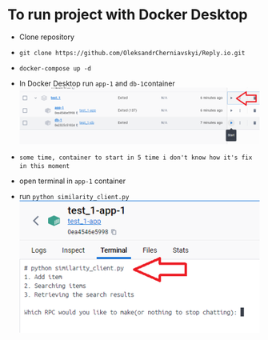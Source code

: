 # To run project with Docker Desktop

- Clone repository
- ```git clone https://github.com/OleksandrCherniavskyi/Reply.io.git```
- ```docker-compose up -d```


- In Docker Desktop run ```app-1``` and ```db-1```container
![img.png](img.png)
- `some time, container to start in 5 time i don't know how it's fix in this moment`
- open terminal in ```app-1``` container 
- run ```python similarity_client.py```
![img_1.png](img_1.png)

